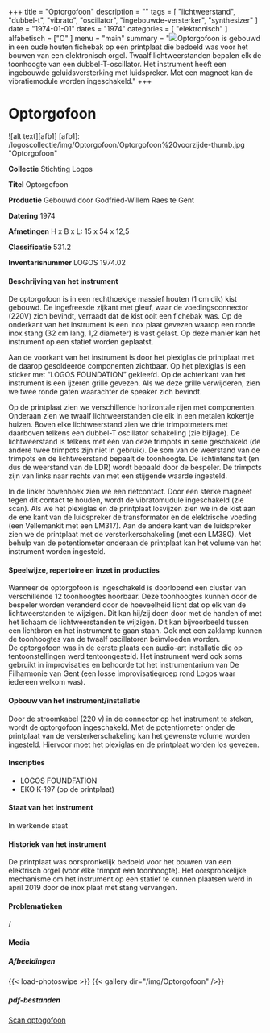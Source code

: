 ﻿+++
title = "Optorgofoon"
description = ""
tags = [
"lichtweerstand", "dubbel-t", "vibrato", "oscillator", "ingebouwde-versterker", "synthesizer"
]
date = "1974-01-01"
dates = "1974"
categories = [ "elektronisch"
]
alfabetisch = ["O"
]
menu = "main"
summary = "<a href='/logoscollectie/1974/optorgofoon'><img src='/logoscollectie/img/Optorgofoon/Optorgofoon%20voorzijde-thumb.jpg'></a>Optorgofoon is gebouwd in een oude houten fichebak op een printplaat die bedoeld was voor het bouwen van een elektronisch orgel. Twaalf lichtweerstanden bepalen elk de toonhoogte van een dubbel-T-oscillator. Het instrument heeft een ingebouwde geluidsversterking met luidspreker. Met een magneet kan de vibratiemodule worden ingeschakeld."
+++

# Optorgofoon

![alt text][afb1]
[afb1]: /logoscollectie/img/Optorgofoon/Optorgofoon%20voorzijde-thumb.jpg "Optorgofoon"

**Collectie**
Stichting Logos

**Titel**
Optorgofoon

**Productie**
Gebouwd door Godfried-Willem Raes te Gent

**Datering**
1974

**Afmetingen**
H x B x L: 15 x 54 x 12,5

**Classificatie**
531.2

**Inventarisnummer**
LOGOS 1974.02

#### Beschrijving van het instrument
De optorgofoon is in een rechthoekige massief houten (1 cm dik) kist gebouwd. De ingefreesde zijkant met gleuf, waar de voedingsconnector (220V) zich bevindt, verraadt dat de kist ooit een fichebak was. Op de onderkant van het instrument is een inox plaat gevezen waarop een ronde inox stang (32 cm lang, 1,2 diameter) is vast gelast. Op deze manier kan het instrument op een statief worden geplaatst. 

Aan de voorkant van het instrument is door het plexiglas de printplaat met de daarop gesoldeerde componenten zichtbaar. Op het plexiglas is een sticker met “LOGOS FOUNDATION” gekleefd. Op de achterkant van het instrument is een ijzeren grille gevezen. Als we deze grille verwijderen, zien we twee ronde gaten waarachter de speaker zich bevindt.

Op de printplaat zien we verschillende horizontale rijen met componenten. Onderaan zien we twaalf lichtweerstanden die elk in een metalen kokertje huizen. Boven elke lichtweerstand zien we drie trimpotmeters met daarboven telkens een dubbel-T oscillator schakeling (zie bijlage). De lichtweerstand is telkens met één van deze trimpots in serie geschakeld (de andere twee trimpots zijn niet in gebruik). De som van de weerstand van de trimpots en de lichtweerstand bepaalt de toonhoogte. De lichtintensiteit (en dus de weerstand van de LDR) wordt bepaald door de bespeler. De trimpots zijn van links naar rechts van met een stijgende waarde ingesteld. 

In de linker bovenhoek zien we een rietcontact. Door een sterke magneet tegen dit contact te houden, wordt de vibratomudule ingeschakeld (zie scan).
Als we het plexiglas en de printplaat losvijzen zien we in de kist aan de ene kant van de luidspreker de transformator en de elektrische voeding (een Vellemankit met een LM317). Aan de andere kant van de luidspreker zien we de printplaat met de versterkerschakeling (met een LM380). Met behulp van de potentiometer onderaan de printplaat kan het volume van het instrument worden ingesteld.

#### Speelwijze, repertoire en inzet in producties
Wanneer de optorgofoon is ingeschakeld is doorlopend een cluster van verschillende 12 toonhoogtes hoorbaar. Deze toonhoogtes kunnen door de bespeler worden veranderd door de hoeveelheid licht dat op elk van de lichtweerstanden te wijzigen. Dit kan hij/zij doen door met de handen of met het lichaam de lichtweerstanden te wijzigen. Dit kan bijvoorbeeld tussen een lichtbron en het instrument te gaan staan. Ook met een zaklamp kunnen de toonhoogtes van de twaalf oscillatoren beïnvloeden worden.   
De optorgofoon was in de eerste plaats een audio-art installatie die op tentoonstellingen werd tentoongesteld. Het instrument werd ook soms gebruikt in improvisaties en behoorde tot het instrumentarium van De Filharmonie van Gent (een losse improvisatiegroep rond Logos waar iedereen welkom was). 

#### Opbouw van het instrument/installatie
Door de stroomkabel (220 v) in de connector op het instrument te steken, wordt de optorgofoon ingeschakeld. Met de potentiometer onder de printplaat van de versterkerschakeling kan het gewenste volume worden ingesteld. Hiervoor moet het plexiglas en de printplaat worden los gevezen.

#### Inscripties
- LOGOS FOUNDFATION
- EKO K-197 (op de printplaat)

#### Staat van het instrument
In werkende staat

#### Historiek van het instrument
De printplaat was oorspronkelijk bedoeld voor het bouwen van een elektrisch orgel (voor elke trimpot een toonhoogte).
Het oorspronkelijke mechanisme om het instrument op een statief te kunnen plaatsen werd in april 2019 door de inox plaat met stang vervangen.

#### Problematieken
/

#### Media
##### Afbeeldingen
{{< load-photoswipe >}}
{{< gallery dir="/img/Optorgofoon" />}}

##### pdf-bestanden
[Scan optogofoon](/logoscollectie/pdf/Optorgofoon/Scan_optogofoon.pdf)

